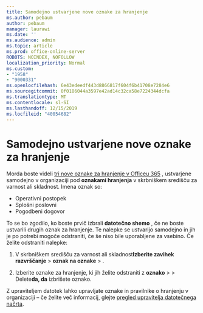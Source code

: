 ```yaml
---
title: Samodejno ustvarjene nove oznake za hranjenje
ms.author: pebaum
author: pebaum
manager: laurawi
ms.date: ''
ms.audience: admin
ms.topic: article
ms.prod: office-online-server
ROBOTS: NOINDEX, NOFOLLOW
localization_priority: Normal
ms.custom:
- "1958"
- "9000331"
ms.openlocfilehash: 6e43edeedf443d8866817f604f6b41708e7284e6
ms.sourcegitcommit: 0f0186044a3597e42ad14c32ca58e7224344dcfa
ms.translationtype: MT
ms.contentlocale: sl-SI
ms.lasthandoff: 12/15/2019
ms.locfileid: "40054682"
---
```

# <a name="new-retention-labels-created-automatically"></a>Samodejno ustvarjene nove oznake za hranjenje

Morda boste videli [tri nove oznake za hranjenje v Officeu 365](https://docs.microsoft.com/office365/securitycompliance/file-plan-manager#default-retention-labels-and-label-policy) , ustvarjene samodejno v organizaciji pod **oznakami hranjenja** v skrbniškem središču za varnost ali skladnost. Imena oznak so:

- Operativni postopek
- Splošni poslovni
- Pogodbeni dogovor

To se bo zgodilo, ko boste prvič izbrali **datotečno shemo** , če ne boste ustvarili drugih oznak za hranjenje. Te nalepke se ustvarijo samodejno in jih je po potrebi mogoče odstraniti, če še niso bile uporabljene za vsebino. Če želite odstraniti nalepke:

1. V skrbniškem središču za varnost ali skladnost**Izberite zavihek** **razvrščanje** > **oznak na oznake** > .

1. Izberite oznake za hranjenje, ki jih želite odstraniti z **oznako** > > Delete**da, da** izbrišete oznako.

Z upraviteljem datotek lahko upravljate oznake in pravilnike o hranjenju v organizaciji – če želite več informacij, glejte [pregled upravitelja datotečnega načrta](https://docs.microsoft.com/office365/securitycompliance/file-plan-manager).